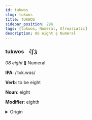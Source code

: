 ```yaml
---
id: tukwos
slug: tukwos
title: TUKWOS
sidebar_position: 296
tags: [tukwos, Numeral, Afroasiatic]
description: 08 eight § Numeral
---
```


### tukwos&emsp;<span kind="abugida">c̑ʃʒ́</span>

*08 eight* **§** Numeral

**IPA**: /ˈtʌk.wɑs/

**Verb**: to be eight

**Noun**: eight

**Modifier**: eighth

<details>
    <summary>Origin</summary>
    Hausa takwàs [tə́.kʷàs]<br/>
    <em>Afroasiatic Language Family</em>
</details>